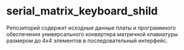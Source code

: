 # serial_matrix_keyboard_shild
Репозиторий содержит исходные данные платы и программного обеспечения универсального конвертера матричной клавиатуры размером до 4x4 элементов в последовательный интерфейс.
